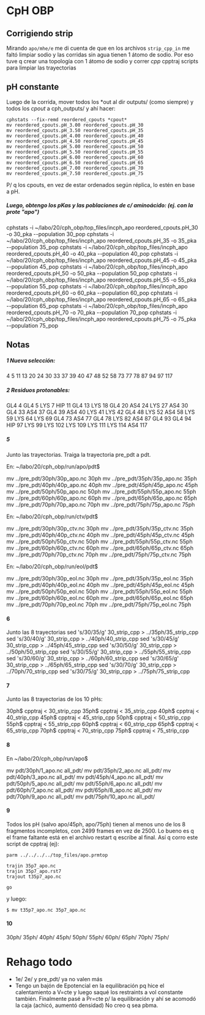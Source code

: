 # CpH OBP

## Corrigiendo strip

Mirando ```apo/mhe/e``` me di cuenta de que en los archivos ```strip_cpp_in``` me
faltó limpiar sodio y las corridas sin agua tienen 1 átomo de sodio. Por eso tuve
q crear una topología con 1 átomo de sodio y correr *cpp* cpptraj scripts para
limpiar las trayectorias

## pH constante

Luego de la corrida, mover todos los \*out al dir outputs/ (como siempre)
y todos los *cpout* a cph_outputs/ y ahí hacer:
```
cphstats --fix-remd reordered_cpouts *cpout*
mv reordered_cpouts.pH_3.00 reordered_cpouts.pH_30
mv reordered_cpouts.pH_3.50 reordered_cpouts.pH_35
mv reordered_cpouts.pH_4.00 reordered_cpouts.pH_40
mv reordered_cpouts.pH_4.50 reordered_cpouts.pH_45
mv reordered_cpouts.pH_5.00 reordered_cpouts.pH_50
mv reordered_cpouts.pH_5.50 reordered_cpouts.pH_55
mv reordered_cpouts.pH_6.00 reordered_cpouts.pH_60
mv reordered_cpouts.pH_6.50 reordered_cpouts.pH_65
mv reordered_cpouts.pH_7.00 reordered_cpouts.pH_70
mv reordered_cpouts.pH_7.50 reordered_cpouts.pH_75
```

P/ q los cpouts, en vez de estar ordenados según réplica, lo estén en base
a pH.

##### Luego, obtengo los pKas y las poblaciones de c/ aminoácido: (ej. con la prote "apo")

cphstats -i ~/labo/20/cph_obp/top_files/incph_apo reordered_cpouts.pH_30 -o 30_pka --population 30_pop 
cphstats -i ~/labo/20/cph_obp/top_files/incph_apo reordered_cpouts.pH_35 -o 35_pka --population 35_pop 
cphstats -i ~/labo/20/cph_obp/top_files/incph_apo reordered_cpouts.pH_40 -o 40_pka --population 40_pop 
cphstats -i ~/labo/20/cph_obp/top_files/incph_apo reordered_cpouts.pH_45 -o 45_pka --population 45_pop 
cphstats -i ~/labo/20/cph_obp/top_files/incph_apo reordered_cpouts.pH_50 -o 50_pka --population 50_pop 
cphstats -i ~/labo/20/cph_obp/top_files/incph_apo reordered_cpouts.pH_55 -o 55_pka --population 55_pop 
cphstats -i ~/labo/20/cph_obp/top_files/incph_apo reordered_cpouts.pH_60 -o 60_pka --population 60_pop 
cphstats -i ~/labo/20/cph_obp/top_files/incph_apo reordered_cpouts.pH_65 -o 65_pka --population 65_pop 
cphstats -i ~/labo/20/cph_obp/top_files/incph_apo reordered_cpouts.pH_70 -o 70_pka --population 70_pop 
cphstats -i ~/labo/20/cph_obp/top_files/incph_apo reordered_cpouts.pH_75 -o 75_pka --population 75_pop 

## Notas

##### 1  Nueva selección:
4
5
11
13
20
24
30
33
37
39
40
47
48
52
58
73
77
78
87
94
97
117

##### 2 Residuos protonables:

GL4 4
GL4 5
LYS 7
HIP 11 
GL4 13 
LYS 18 
GL4 20 
AS4 24 
LYS 27 
AS4 30 
GL4 33 
AS4 37 
GL4 39 
AS4 40 
LYS 41 
LYS 42 
GL4 48 
LYS 52 
AS4 58 
LYS 59 
LYS 64 
LYS 69 
GL4 73 
AS4 77 
GL4 78 
LYS 82 
AS4 87 
GL4 93 
GL4 94 
HIP 97 
LYS 99 
LYS 102
LYS 109
LYS 111
LYS 114
AS4 117

##### 5

Junto las trayectorias. Traiga la trayectoria pre_pdt a pdt.

En: ~/labo/20/cph_obp/run/apo/pdt$

mv ../pre_pdt/30ph/30p_apo.nc 30ph
mv ../pre_pdt/35ph/35p_apo.nc 35ph
mv ../pre_pdt/40ph/40p_apo.nc 40ph
mv ../pre_pdt/45ph/45p_apo.nc 45ph
mv ../pre_pdt/50ph/50p_apo.nc 50ph
mv ../pre_pdt/55ph/55p_apo.nc 55ph
mv ../pre_pdt/60ph/60p_apo.nc 60ph
mv ../pre_pdt/65ph/65p_apo.nc 65ph
mv ../pre_pdt/70ph/70p_apo.nc 70ph
mv ../pre_pdt/75ph/75p_apo.nc 75ph

En: ~/labo/20/cph_obp/run/ctv/pdt$

mv ../pre_pdt/30ph/30p_ctv.nc 30ph
mv ../pre_pdt/35ph/35p_ctv.nc 35ph
mv ../pre_pdt/40ph/40p_ctv.nc 40ph
mv ../pre_pdt/45ph/45p_ctv.nc 45ph
mv ../pre_pdt/50ph/50p_ctv.nc 50ph
mv ../pre_pdt/55ph/55p_ctv.nc 55ph
mv ../pre_pdt/60ph/60p_ctv.nc 60ph
mv ../pre_pdt/65ph/65p_ctv.nc 65ph
mv ../pre_pdt/70ph/70p_ctv.nc 70ph
mv ../pre_pdt/75ph/75p_ctv.nc 75ph

En: ~/labo/20/cph_obp/run/eol/pdt$

mv ../pre_pdt/30ph/30p_eol.nc 30ph
mv ../pre_pdt/35ph/35p_eol.nc 35ph
mv ../pre_pdt/40ph/40p_eol.nc 40ph
mv ../pre_pdt/45ph/45p_eol.nc 45ph
mv ../pre_pdt/50ph/50p_eol.nc 50ph
mv ../pre_pdt/55ph/55p_eol.nc 55ph
mv ../pre_pdt/60ph/60p_eol.nc 60ph
mv ../pre_pdt/65ph/65p_eol.nc 65ph
mv ../pre_pdt/70ph/70p_eol.nc 70ph
mv ../pre_pdt/75ph/75p_eol.nc 75ph

#### 6

Junto las 8 trayectorias
sed 's/30/35/g' 30_strip_cpp > ../35ph/35_strip_cpp
sed 's/30/40/g' 30_strip_cpp > ../40ph/40_strip_cpp
sed 's/30/45/g' 30_strip_cpp > ../45ph/45_strip_cpp
sed 's/30/50/g' 30_strip_cpp > ../50ph/50_strip_cpp
sed 's/30/55/g' 30_strip_cpp > ../55ph/55_strip_cpp
sed 's/30/60/g' 30_strip_cpp > ../60ph/60_strip_cpp
sed 's/30/65/g' 30_strip_cpp > ../65ph/65_strip_cpp
sed 's/30/70/g' 30_strip_cpp > ../70ph/70_strip_cpp
sed 's/30/75/g' 30_strip_cpp > ../75ph/75_strip_cpp

#### 7 

Junto las 8 trayectorias de los 10 pHs:

30ph$ cpptraj < 30_strip_cpp
35ph$ cpptraj < 35_strip_cpp
40ph$ cpptraj < 40_strip_cpp
45ph$ cpptraj < 45_strip_cpp
50ph$ cpptraj < 50_strip_cpp
55ph$ cpptraj < 55_strip_cpp
60ph$ cpptraj < 60_strip_cpp
65ph$ cpptraj < 65_strip_cpp
70ph$ cpptraj < 70_strip_cpp
75ph$ cpptraj < 75_strip_cpp

#### 8
En ~/labo/20/cph_obp/run/apo$

mv pdt/30ph/1_apo.nc all_pdt/
mv pdt/35ph/2_apo.nc all_pdt/
mv pdt/40ph/3_apo.nc all_pdt/
mv pdt/45ph/4_apo.nc all_pdt/
mv pdt/50ph/5_apo.nc all_pdt/
mv pdt/55ph/6_apo.nc all_pdt/
mv pdt/60ph/7_apo.nc all_pdt/
mv pdt/65ph/8_apo.nc all_pdt/
mv pdt/70ph/9_apo.nc all_pdt/
mv pdt/75ph/10_apo.nc all_pdt/

#### 9

Todos los pH (salvo apo/45ph, apo/75ph) tienen al menos uno de los 8 fragmentos incompletos, con 2499 frames en vez de 2500.
Lo bueno es q el frame faltante está en el archivo restart q escribe al final. Así q corro este
script de cpptraj (ej):

```
parm ../../../../top_files/apo.prmtop

trajin 35p7_apo.nc
trajin 35p7_apo.rst7
trajout t35p7_apo.nc

go
```

y luego:
```
$ mv t35p7_apo.nc 35p7_apo.nc
```

#### 10

30ph/
35ph/
40ph/
45ph/
50ph/
55ph/
60ph/
65ph/
70ph/
75ph/

# Rehago todo

 - 1e/ 2e/ y pre_pdt/ ya no valen más
 - Tengo un bajón de Epotencial en la equilibración pq hice el calentamiento a V=cte y luego saqué los restraints
    a vol constante también. Finalmente pasé a Pr=cte p/ la equilibración y ahí se acomodó la caja (achicó, aumentó densidad)
    No creo q sea pbma.
